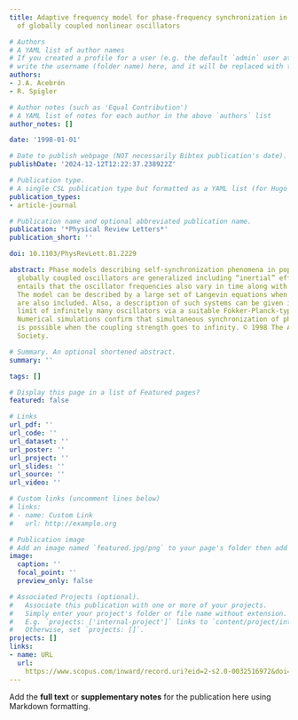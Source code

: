 ```yaml
---
title: Adaptive frequency model for phase-frequency synchronization in large populations
  of globally coupled nonlinear oscillators

# Authors
# A YAML list of author names
# If you created a profile for a user (e.g. the default `admin` user at `content/authors/admin/`), 
# write the username (folder name) here, and it will be replaced with their full name and linked to their profile.
authors:
- J.A. Acebrón
- R. Spigler

# Author notes (such as 'Equal Contribution')
# A YAML list of notes for each author in the above `authors` list
author_notes: []

date: '1998-01-01'

# Date to publish webpage (NOT necessarily Bibtex publication's date).
publishDate: '2024-12-12T12:22:37.238922Z'

# Publication type.
# A single CSL publication type but formatted as a YAML list (for Hugo requirements).
publication_types:
- article-journal

# Publication name and optional abbreviated publication name.
publication: '*Physical Review Letters*'
publication_short: ''

doi: 10.1103/PhysRevLett.81.2229

abstract: Phase models describing self-synchronization phenomena in populations of
  globally coupled oscillators are generalized including “inertial” effects. This
  entails that the oscillator frequencies also vary in time along with their phases.
  The model can be described by a large set of Langevin equations when noise effects
  are also included. Also, a description of such systems can be given in the thermodynamic
  limit of infinitely many oscillators via a suitable Fokker-Planck-type equation.
  Numerical simulations confirm that simultaneous synchronization of phases and frequencies
  is possible when the coupling strength goes to infinity. © 1998 The American Physical
  Society.

# Summary. An optional shortened abstract.
summary: ''

tags: []

# Display this page in a list of Featured pages?
featured: false

# Links
url_pdf: ''
url_code: ''
url_dataset: ''
url_poster: ''
url_project: ''
url_slides: ''
url_source: ''
url_video: ''

# Custom links (uncomment lines below)
# links:
# - name: Custom Link
#   url: http://example.org

# Publication image
# Add an image named `featured.jpg/png` to your page's folder then add a caption below.
image:
  caption: ''
  focal_point: ''
  preview_only: false

# Associated Projects (optional).
#   Associate this publication with one or more of your projects.
#   Simply enter your project's folder or file name without extension.
#   E.g. `projects: ['internal-project']` links to `content/project/internal-project/index.md`.
#   Otherwise, set `projects: []`.
projects: []
links:
- name: URL
  url: 
    https://www.scopus.com/inward/record.uri?eid=2-s2.0-0032516972&doi=10.1103%2fPhysRevLett.81.2229&partnerID=40&md5=00451468b6f189693601573d3e16f45e
---
```


Add the **full text** or **supplementary notes** for the publication here using Markdown formatting.
